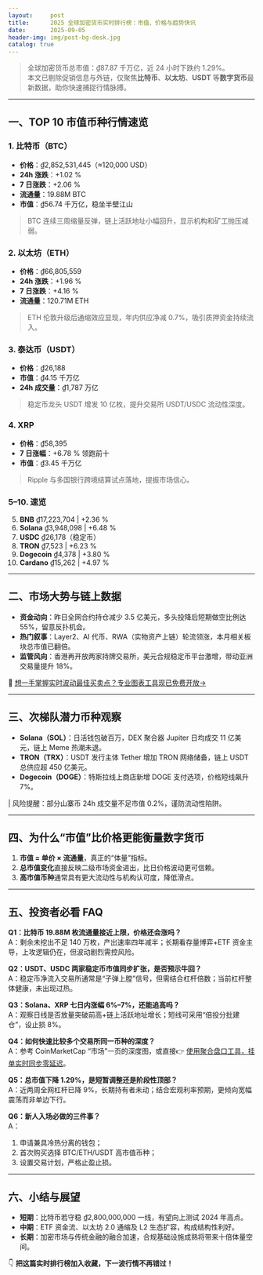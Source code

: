 ```yaml
---
layout:     post
title:      2025 全球加密货币实时排行榜：市值、价格与趋势快讯
date:       2025-09-05
header-img: img/post-bg-desk.jpg
catalog: true
---
```


> 全球加密货币总市值：₫87.87 千万亿，近 24 小时下跌约 1.29%。  
> 本文已剔除促销信息与外链，仅聚焦**比特币**、**以太坊**、**USDT** 等**数字货币**最新数据，助你快速捕捉行情脉搏。

---

## 一、TOP 10 市值币种行情速览

### 1. 比特币（BTC）  
- **价格**：₫2,852,531,445（≈120,000 USD）  
- **24h 涨跌**：+1.02 %  
- **7 日涨跌**：+2.06 %  
- **流通量**：19.88M BTC  
- **市值**：₫56.74 千万亿，稳坐半壁江山  
> BTC 连续三周缩量反弹，链上活跃地址小幅回升，显示机构和矿工抛压减弱。  

### 2. 以太坊（ETH）  
- **价格**：₫66,805,559  
- **24h 涨跌**：+1.96 %  
- **7 日涨跌**：+4.16 %  
- **流通量**：120.71M ETH  
> ETH 伦敦升级后通缩效应显现，年内供应净减 0.7%，吸引质押资金持续流入。  

### 3. 泰达币（USDT）  
- **价格**：₫26,188  
- **市值**：₫4.15 千万亿  
- **24h 成交量**：₫1,787 万亿  
> 稳定币龙头 USDT 增发 10 亿枚，提升交易所 USDT/USDC 流动性深度。  

### 4. XRP  
- **价格**：₫58,395  
- **7 日涨幅**：+6.78 % 领跑前十  
- **市值**：₫3.45 千万亿  
> Ripple 与多国银行跨境结算试点落地，提振市场信心。  

### 5–10. 速览  
5. **BNB** ₫17,223,704 | +2.36 %  
6. **Solana** ₫3,948,098 | +6.48 %  
7. **USDC** ₫26,178（稳定币）  
8. **TRON** ₫7,523 | +6.23 %  
9. **Dogecoin** ₫4,378 | +3.80 %  
10. **Cardano** ₫15,262 | +4.97 %  

---

## 二、市场大势与链上数据

- **资金动向**：昨日全网合约持仓减少 3.5 亿美元，多头投降后短期做空比例达 55%，留意反扑机会。  
- **热门叙事**：Layer2、AI 代币、RWA（实物资产上链）轮流领涨，本月相关板块总市值已翻倍。  
- **监管风向**：香港再开放两家持牌交易所，美元合规稳定币平台激增，带动亚洲交易量提升 18%。  

👀 [想一手掌握实时波动最佳买卖点？专业图表工具现已免费开放→](https://okxdog.com/)

---

## 三、次梯队潜力币种观察

- **Solana（SOL）**：日活钱包破百万，DEX 聚合器 Jupiter 日均成交 11 亿美元，链上 Meme 热潮未退。  
- **TRON（TRX）**：USDT 发行主体 Tether 增加 TRON 网络储备，链上 USDT 总供应超 450 亿美元。  
- **Dogecoin（DOGE）**：特斯拉线上商店新增 DOGE 支付选项，价格短线飙升 7%。  

| 风险提醒：部分山寨币 24h 成交量不足市值 0.2%，谨防流动性陷阱。  

---

## 四、为什么“市值”比价格更能衡量数字货币

1. **市值 = 单价 × 流通量**，真正的“体量”指标。  
2. **总市值变化**直接反映二级市场资金进出，比日价格波动更可信赖。  
3. **高市值币种**通常具有更大流动性与机构认可度，降低滑点。  

---

## 五、投资者必看 FAQ

**Q1：比特币 19.88M 枚流通量接近上限，价格还会涨吗？**  
A：剩余未挖出不足 140 万枚，产出速率四年减半；长期看存量博弈+ETF 资金主导，上攻逻辑仍在，但波动剧烈需控风险。

**Q2：USDT、USDC 两家稳定币市值同步扩张，是否预示牛回？**  
A：稳定币净流入交易所通常是“子弹上膛”信号，但需结合杠杆倍数；当前杠杆整体健康，未出现过热。

**Q3：Solana、XRP 七日内涨幅 6%–7%，还能追高吗？**  
A：观察日线是否放量突破前高+链上活跃地址增长；短线可采用“倍投分批建仓”，设止损 8%。

**Q4：如何快速比较多个交易所同一币种的深度？**  
A：参考 CoinMarketCap “市场”一页的深度图，或直接👉 [使用聚合盘口工具，挂单实时同步零延迟](https://okxdog.com/)。

**Q5：总市值下降 1.29%，是短暂调整还是阶段性顶部？**  
A：近两周全网杠杆已降 9%，长期持有者未动；结合宏观利率预期，更倾向宽幅震荡而非单边下行。

**Q6：新人入场必做的三件事？**  
A：  
1. 申请兼具冷热分离的钱包；  
2. 首次购买选择 BTC/ETH/USDT 高市值币种；  
3. 设置交易计划，严格止盈止损。

---

## 六、小结与展望

- **短期**：比特币若守稳 ₫2,800,000,000 一线，有望向上测试 2024 年高点。  
- **中期**：ETF 资金流、以太坊 2.0 通缩及 L2 生态扩容，构成结构性利好。  
- **长期**：加密市场与传统金融的融合加速，合规基础设施成熟将带来十倍体量空间。

👇 **把这篇实时排行榜加入收藏，下一波行情不再错过！**